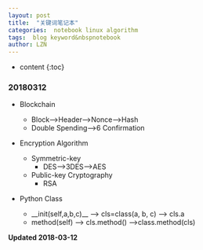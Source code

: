 ```yaml
---
layout: post
title:  "关键词笔记本"
categories:  notebook linux algorithm
tags:  blog keyword&nbspnotebook
author: LZN
---
```


* content
{:toc}

### 20180312

* Blockchain
    * Block-->Header-->Nonce-->Hash
    * Double Spending-->6 Confirmation

* Encryption Algorithm
    * Symmetric-key
        * DES-->3DES-->AES
    * Public-key Cryptography
        * RSA

* Python Class
    * \_\_init(self,a,b,c)\_\_ --> cls=class(a, b, c) --> cls.a
    * method(self) --> cls.method() -->class.method(cls)


**Updated 2018-03-12**
